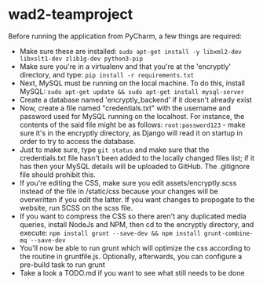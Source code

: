 # wad2-teamproject

Before running the application from PyCharm, a few things are required:
* Make sure these are installed: `sudo apt-get install -y libxml2-dev libxslt1-dev zlib1g-dev python3-pip`
* Make sure you're in a virtualenv and that you're at the 'encryptly' directory, and type: `pip install -r requirements.txt`
* Next, MySQL must be running on the local machine. To do this, install MySQL: `sudo apt-get update && sudo apt-get install mysql-server`
* Create a database named 'encryptly_backend' if it doesn't already exist
* Now, create a file named "credentials.txt" with the username and password used for MySQL running on the localhost. For instance, the contents of the said file might be as follows: `root:password123` - make sure it's in the encryptly directory, as Django will read it on startup in order to try to access the database.
* Just to make sure, type `git status` and make sure that the credentials.txt file hasn't been added to the locally changed files list; if it has then your MySQL details will be uploaded to GitHub. The .gitignore file should prohibit this.
* If you're editing the CSS, make sure you edit assets/encryptly.scss instead of the file in /static/css because your changes will be overwritten if you edit the latter. If you want changes to propogate to the website, run SCSS on the scss file.
* If you want to compress the CSS so there aren't any duplicated media queries, install NodeJs and NPM, then cd to the encryptly directory, and execute: `npm install grunt --save-dev && npm install grunt-combine-mq --save-dev`
* You'll now be able to run grunt which will optimize the css according to the routine in gruntfile.js. Optionally, afterwards, you can configure a pre-build task to run grunt 
* Take a look a TODO.md if you want to see what still needs to be done
